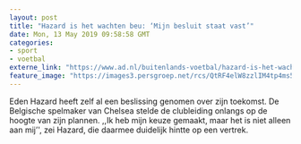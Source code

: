 ```yaml
---
layout: post
title: "Hazard is het wachten beu: ‘Mijn besluit staat vast’"
date: Mon, 13 May 2019 09:58:58 GMT
categories: 
- sport 
- voetbal 
externe_link: "https://www.ad.nl/buitenlands-voetbal/hazard-is-het-wachten-beu-mijn-besluit-staat-vast~a9ab6548e/"
feature_image: "https://images3.persgroep.net/rcs/QtRF4elW8zzlIM4tp4ms5MAze7A/diocontent/148118061/_fitwidth/400/?appId=21791a8992982cd8da851550a453bd7f&quality=0.7"
---
```


Eden Hazard heeft zelf al een beslissing genomen over zijn toekomst. De Belgische spelmaker van Chelsea stelde de clubleiding onlangs op de hoogte van zijn plannen. ,,Ik heb mijn keuze gemaakt, maar het is niet alleen aan mij’', zei Hazard, die daarmee duidelijk hintte op een vertrek.
